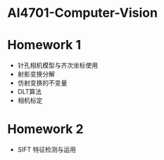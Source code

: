 # AI4701-Computer-Vision

# Homework 1
- 针孔相机模型与齐次坐标使用
- 射影变换分解
- 仿射变换的不变量
- DLT算法
- 相机标定

# Homework 2

- SIFT 特征检测与运用
